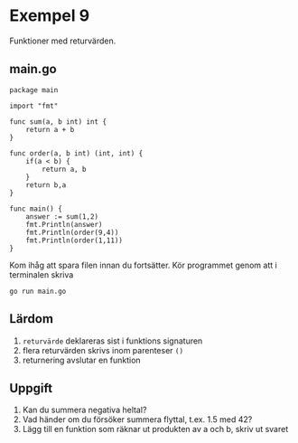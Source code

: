 # Exempel 9

Funktioner med returvärden.

## main.go

    package main

	import "fmt"

	func sum(a, b int) int {
	    return a + b
	}

	func order(a, b int) (int, int) {
		if(a < b) {
			return a, b
		}
		return b,a
	}

	func main() {
	    answer := sum(1,2)
	    fmt.Println(answer)
		fmt.Println(order(9,4))
		fmt.Println(order(1,11))
	}

Kom ihåg att spara filen innan du fortsätter. Kör programmet genom att i terminalen skriva

	go run main.go

## Lärdom

1. `returvärde` deklareras sist i funktions signaturen
1. flera returvärden skrivs inom parenteser `()`
1. returnering avslutar en funktion

## Uppgift

1. Kan du summera negativa heltal?
1. Vad händer om du försöker summera flyttal, t.ex. 1.5 med 42?
1. Lägg till en funktion som räknar ut produkten av a och b, skriv ut svaret
